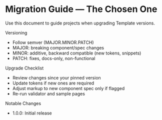﻿# Migration Guide — The Chosen One

Use this document to guide projects when upgrading Template versions.

Versioning
- Follow semver (MAJOR.MINOR.PATCH)
- MAJOR: breaking component/spec changes
- MINOR: additive, backward compatible (new tokens, snippets)
- PATCH: fixes, docs-only, non-functional

Upgrade Checklist
- Review changes since your pinned version
- Update tokens if new ones are required
- Adjust markup to new component spec only if flagged
- Re-run validator and sample pages

Notable Changes
- 1.0.0: Initial release

